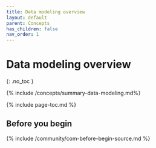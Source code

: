 ```yaml
---
title: Data modeling overview
layout: default
parent: Concepts
has_children: false
nav_order: 1
---
```


# Data modeling overview
{: .no_toc }

{% include /concepts/summary-data-modeling.md%}

{% include page-toc.md %}

## Before you begin

{% include /community/com-before-begin-source.md %}

<!--

See Jira https://molecula.atlassian.net/browse/DOCS-131

## Data transformation

General description

Provide 1:1 list of source to target data types

## FeatureBase data types and constraints

There's one in the /data-types/data-types-home page in the other repo

Link to the data types homepage so users can learn about the data types

## Use cases/FAQ

This section is about providing use cases and methods to handle them.
Based on the following pages:
*
-->
